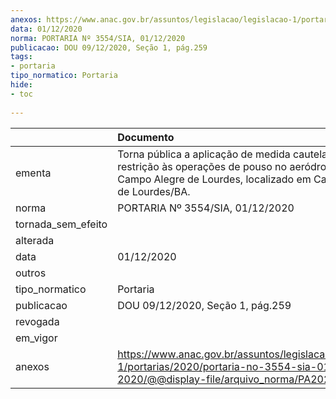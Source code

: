 ```yaml
---
anexos: https://www.anac.gov.br/assuntos/legislacao/legislacao-1/portarias/2020/portaria-no-3554-sia-01-12-2020/@@display-file/arquivo_norma/PA2020-3554.pdf
data: 01/12/2020
norma: PORTARIA Nº 3554/SIA, 01/12/2020
publicacao: DOU 09/12/2020, Seção 1, pág.259
tags:
- portaria
tipo_normatico: Portaria
hide: 
- toc 
 
---
```


|                    | Documento                                                                                                                                                               |
|:-------------------|:------------------------------------------------------------------------------------------------------------------------------------------------------------------------|
| ementa             | Torna pública a aplicação de medida cautelar de restrição às operações de pouso no aeródromo público Campo Alegre de Lourdes, localizado em Campo Alegre de Lourdes/BA. |
| norma              | PORTARIA Nº 3554/SIA, 01/12/2020                                                                                                                                        |
| tornada_sem_efeito |                                                                                                                                                                         |
| alterada           |                                                                                                                                                                         |
| data               | 01/12/2020                                                                                                                                                              |
| outros             |                                                                                                                                                                         |
| tipo_normatico     | Portaria                                                                                                                                                                |
| publicacao         | DOU 09/12/2020, Seção 1, pág.259                                                                                                                                        |
| revogada           |                                                                                                                                                                         |
| em_vigor           |                                                                                                                                                                         |
| anexos             | https://www.anac.gov.br/assuntos/legislacao/legislacao-1/portarias/2020/portaria-no-3554-sia-01-12-2020/@@display-file/arquivo_norma/PA2020-3554.pdf                    |